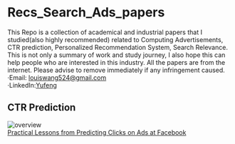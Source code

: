 # Recs_Search_Ads_papers
This Repo is a collection of academical and industrial papers that I studied(also highly recommended) related to Computing Advertisements, CTR prediction, Personalized Recommendation System, Search Relevance. This is not only a summary of work and study journey, I also hope this can help people who are interested in this industry. All the papers are from the internet. Please advise to remove immediately if any infringement caused.<br>
·Email: louiswang524@gmail.com<br>
·LinkedIn:[Yufeng](https://www.linkedin.com/in/yu-feng/)<br>
## CTR Prediction
![overview](https://image.jiqizhixin.com/uploads/editor/66fa50fd-f711-49f3-a1f8-75fa1396b0a4/1532256315405.png)<br>
[Practical Lessons from Predicting Clicks on Ads at Facebook](http://quinonero.net/Publications/predicting-clicks-facebook.pdf)
